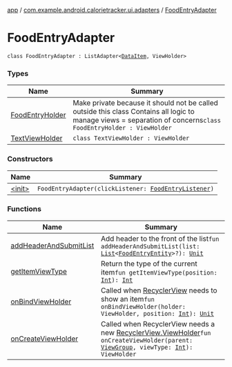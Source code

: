 [app](../../index.md) / [com.example.android.calorietracker.ui.adapters](../index.md) / [FoodEntryAdapter](./index.md)

# FoodEntryAdapter

`class FoodEntryAdapter : ListAdapter<`[`DataItem`](../-data-item/index.md)`, ViewHolder>`

### Types

| Name | Summary |
|---|---|
| [FoodEntryHolder](-food-entry-holder/index.md) | Make private because it should not be called outside this class Contains all logic to manage views = separation of concerns`class FoodEntryHolder : ViewHolder` |
| [TextViewHolder](-text-view-holder/index.md) | `class TextViewHolder : ViewHolder` |

### Constructors

| Name | Summary |
|---|---|
| [&lt;init&gt;](-init-.md) | `FoodEntryAdapter(clickListener: `[`FoodEntryListener`](../-food-entry-listener/index.md)`)` |

### Functions

| Name | Summary |
|---|---|
| [addHeaderAndSubmitList](add-header-and-submit-list.md) | Add header to the front of the list`fun addHeaderAndSubmitList(list: `[`List`](https://kotlinlang.org/api/latest/jvm/stdlib/kotlin.collections/-list/index.html)`<`[`FoodEntryEntity`](../../com.example.android.calorietracker.data.models/-food-entry/index.md)`>?): `[`Unit`](https://kotlinlang.org/api/latest/jvm/stdlib/kotlin/-unit/index.html) |
| [getItemViewType](get-item-view-type.md) | Return the type of the current item`fun getItemViewType(position: `[`Int`](https://kotlinlang.org/api/latest/jvm/stdlib/kotlin/-int/index.html)`): `[`Int`](https://kotlinlang.org/api/latest/jvm/stdlib/kotlin/-int/index.html) |
| [onBindViewHolder](on-bind-view-holder.md) | Called when [RecyclerView](#) needs to show an item`fun onBindViewHolder(holder: ViewHolder, position: `[`Int`](https://kotlinlang.org/api/latest/jvm/stdlib/kotlin/-int/index.html)`): `[`Unit`](https://kotlinlang.org/api/latest/jvm/stdlib/kotlin/-unit/index.html) |
| [onCreateViewHolder](on-create-view-holder.md) | Called when RecyclerView needs a new [RecyclerView.ViewHolder](#)`fun onCreateViewHolder(parent: `[`ViewGroup`](https://developer.android.com/reference/android/view/ViewGroup.html)`, viewType: `[`Int`](https://kotlinlang.org/api/latest/jvm/stdlib/kotlin/-int/index.html)`): ViewHolder` |
